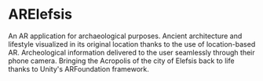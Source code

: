 # ARElefsis
An AR application for archaeological purposes. Ancient architecture and lifestyle visualized in its original location thanks to the use of location-based AR. Archeological information delivered to the user seamlessly through their phone camera. Bringing the Acropolis of the city of Elefsis back to life thanks to Unity's ARFoundation framework. 
